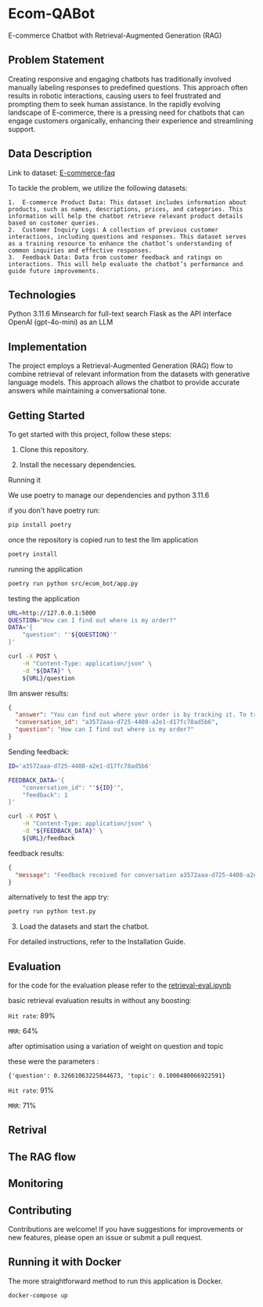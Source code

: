 # Ecom-QABot

E-commerce Chatbot with Retrieval-Augmented Generation (RAG)

## Problem Statement

Creating responsive and engaging chatbots has traditionally involved manually labeling responses to predefined questions. This approach often results in robotic interactions, causing users to feel frustrated and prompting them to seek human assistance. In the rapidly evolving landscape of E-commerce, there is a pressing need for chatbots that can engage customers organically, enhancing their experience and streamlining support.

## Data Description

Link to dataset: [E-commerce-faq](https://www.kaggle.com/datasets/saadmakhdoom/ecommerce-faq-chatbot-dataset)

To tackle the problem, we utilize the following datasets:

	1.	E-commerce Product Data: This dataset includes information about products, such as names, descriptions, prices, and categories. This information will help the chatbot retrieve relevant product details based on customer queries.
	2.	Customer Inquiry Logs: A collection of previous customer interactions, including questions and responses. This dataset serves as a training resource to enhance the chatbot’s understanding of common inquiries and effective responses.
	3.	Feedback Data: Data from customer feedback and ratings on interactions. This will help evaluate the chatbot’s performance and guide future improvements.

## Technologies

Python 3.11.6
Minsearch for full-text search
Flask as the API interface 
OpenAI (gpt-4o-mini) as an LLM

## Implementation

The project employs a Retrieval-Augmented Generation (RAG) flow to combine retrieval of relevant information from the datasets with generative language models. This approach allows the chatbot to provide accurate answers while maintaining a conversational tone.

## Getting Started

To get started with this project, follow these steps:

1.	Clone this repository.
   
2.	Install the necessary dependencies.

Running it

We use poetry to manage our dependencies and python 3.11.6

if you don't have poetry run:

```bash
pip install poetry
```

once the repository is copied run to test the llm application 

```bash
poetry install
```

running the application

```bash
poetry run python src/ecom_bot/app.py
```

testing the application

```bash
URL=http://127.0.0.1:5000
QUESTION="How can I find out where is my order?"
DATA='{
    "question": "'${QUESTION}'"
}'

curl -X POST \
    -H "Content-Type: application/json" \
    -d "${DATA}" \
    ${URL}/question
```

llm answer results:

```json
{
  "answer": "You can find out where your order is by tracking it. To track your order, log into your account and navigate to the 'Order History' section. There, you will find the tracking information for your shipment.",
  "conversation_id": "a3572aaa-d725-4408-a2e1-d17fc78ad5b6",
  "question": "How can I find out where is my order?"
}
```

Sending feedback:

```bash
ID='a3572aaa-d725-4408-a2e1-d17fc78ad5b6'

FEEDBACK_DATA='{
    "conversation_id": "'${ID}'",
    "feedback": 1
}'

curl -X POST \
    -H "Content-Type: application/json" \
    -d "${FEEDBACK_DATA}" \
    ${URL}/feedback

```

feedback results:

```json
{
  "message": "Feedback received for conversation a3572aaa-d725-4408-a2e1-d17fc78ad5b6: 1"
}
```

alternatively to test the app try:

```bash
poetry run python test.py
```

3.	Load the datasets and start the chatbot.

For detailed instructions, refer to the Installation Guide.

## Evaluation

for the code for the evaluation please refer to the [retrieval-eval.ipynb](./retrieval-eval.ipynb)

basic retrieval evaluation results in without any boosting:

`Hit rate`: 89%

`MRR`: 64%

after optimisation using a variation of weight on question and topic

these were the parameters : 

```
{'question': 0.32661063225044673, 'topic': 0.1000480066922591}
```

`Hit rate`: 91%

`MRR`: 71%

## Retrival

## The RAG flow

## Monitoring

## Contributing

Contributions are welcome! If you have suggestions for improvements or new features, please open an issue or submit a pull request.


## Running it with Docker

The more straightforward method to run this application is Docker. 

```bash
docker-compose up
```
 